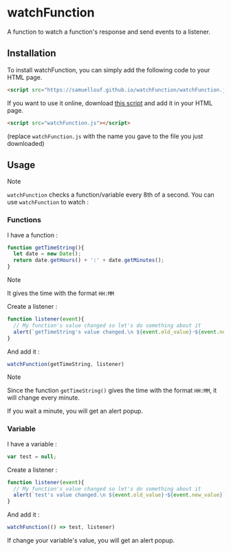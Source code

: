 # watchFunction
A function to watch a function's response and send events to a listener.

## Installation
To install watchFunction, you can simply add the following code to your HTML page.
```html
<script src="https://samuellouf.github.io/watchFunction/watchFunction.js"></script>
```
If you want to use it online, download [this script](https://samuellouf.github.io/watchFunction/watchFunction.js) and add it in your HTML page.
```html
<script src="watchFunction.js"></script>
```
(replace `watchFunction.js` with the name you gave to the file you just downloaded)

## Usage
> [!NOTE]  
> `watchFunction` checks a function/variable every 8th of a second.
You can use `watchFunction` to watch :
### Functions
I have a function :
```javascript
function getTimeString(){
  let date = new Date();
  return date.getHours() + ':' + date.getMinutes();
}
```
> [!NOTE]  
> It gives the time with the format `HH:MM`

Create a listener :
```javascript
function listener(event){
  // My function's value changed so let's do something about it
  alert(`getTimeString's value changed.\n ${event.old_value}➝${event.new_value}`);
}
```

And add it :
```javascript
watchFunction(getTimeString, listener)
```

> [!NOTE]  
> Since the function `getTimeString()` gives the time with the format `HH:MM`, it will change every minute.

If you wait a minute, you will get an alert popup.
### Variable
I have a variable :
```javascript
var test = null;
```

Create a listener :
```javascript
function listener(event){
  // My function's value changed so let's do something about it
  alert(`test's value changed.\n ${event.old_value}➝${event.new_value}`);
}
```

And add it :
```javascript
watchFunction(() => test, listener)
```

If change your variable's value, you will get an alert popup.
